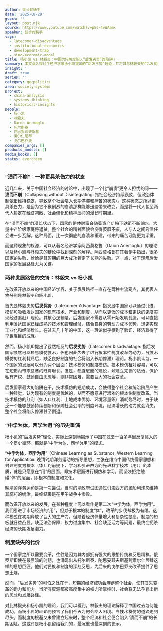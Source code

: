 ```yaml
---
author: 徒步的騎手
date: '2025-08-29'
guest: ''
layout: post.njk
source: https://www.youtube.com/watch?v=pE6-4vWAamk
speaker: 徒步的騎手
tags:
  - latecomer-disadvantage
  - institutional-economics
  - development-trap
  - sino-economic-model
title: 杨小凯 vs 林毅夫：中国为何两度陷入“后发劣势”的陷阱？
summary: 本文深入探讨了经济学家杨小凯提出的“后发劣势”理论，并将其与林毅夫的“后发优势”理论进行对比，以解释为何许多后发国家的短期成功反而锁定了长期失败。文章分析了中国在近代史和改革开放后两次陷入“中学为体，西学为用”的模式，即只进行技术模仿而回避根本的制度改革。这种模式虽然能带来短期经济增长，但最终会导致经济停滞和社会僵化，形成一种比崩溃更具杀伤力的“溃而不崩”状态，让几代人陷入长期的困顿。
insight: ''
draft: true
series: ''
category: geopolitics
area: society-systems
project:
  - china-analysis
  - systems-thinking
  - historical-insights
people:
  - 杨小凯
  - 林毅夫
  - Daron Acemoglu
  - 托尔斯泰
  - 陀思妥耶夫斯基
  - 索尔仁尼琴
  - 戈尔巴乔夫
companies_orgs: []
products_models: []
media_books: []
status: evergreen
---
```


### “溃而不崩”：一种更具杀伤力的状态

近几年来，关于中国社会经济的讨论中，出现了一个比“崩溃”更令人担忧的词——**溃而不崩**（Collapsing without Disintegrating: 指社会经济持续衰败，但政治体制依旧维持稳定，导致整个社会陷入长期停滞和痛苦的状态）。这种状态之所以更具杀伤力，是因为它不像剧烈的崩溃那样能够迅速带来改变，而是将一代人甚至两代人锁定在经济凋敝、社会僵化和精神压抑的漫长时期里。

在“溃而不崩”的漫长状态下，国家的整体财富会随着资产价格下跌而不断缩水，大量中产阶级家庭将返贫。整个社会的精神面貌会变得萎靡不振，人与人之间的信任会进一步瓦解。这种局面，比一次彻底的崩溃和重建，带来的痛苦可能更为深重。

而这种现象的根源，可以从著名经济学家阿西莫格鲁（Daron Acemoglu）的理论以及杨小凯与林毅夫的辩论中找到深刻的解释。阿西莫格鲁在其著作中指出，很多国家的失败，恰恰是其短期的巨大成功锁定了长期的失败。这一点，对于理解后发国家的发展路径尤为关键。

### 两种发展路径的交锋：林毅夫 vs 杨小凯

在改革开放以来的中国经济学界，关于发展路径一直存在两种主流观点，其代表人物分别是林毅夫和杨小凯。

首先是林毅夫的**后发优势**（Latecomer Advantage: 指发展中国家可以通过引进、模仿和吸收发达国家的现有技术、产业和制度，从而以更低的成本和更快的速度实现经济追赶）理论。其核心逻辑是，后发国家不需要从零开始发明创造，可以直接利用发达国家已经成熟的技术和管理经验，结合自身的劳动力成本优势，迅速实现工业化和经济增长。在过去几十年的中国，这一理论似乎得到了验证，经济取得了举世瞩目的成就。

然而，杨小凯却提出了截然相反的**后发劣势**（Latecomer Disadvantage: 指后发国家虽然可以轻易模仿技术，但也因此失去了进行根本性制度改革的动力，当技术模仿的红利耗尽后，缺乏良好制度的社会将陷入长期停滞）理论。杨小凯认为，一个国家的发展可以分为两个层面：技术模仿和制度模仿。技术模仿相对容易，可以在短期内带来显著的经济增长。但是，制度层面的建设，如建立完善的法治、保护私有产权、鼓励自由思想等，则非常困难，需要巨大的社会变革。

后发国家最大的陷阱在于，技术模仿的短期成功，会使得整个社会和统治阶层产生一种错觉，认为现有的制度是优越的，从而不愿意进行艰难的根本性制度改革。当技术模仿的红利（如人口红利、土地成本优势、环境容量等）消耗殆尽时，由于缺乏一个能够鼓励持续创新和保障社会公平的制度环境，经济增长的动力就会消失，整个社会将陷入停滞甚至倒退。

### “中学为体，西学为用”的历史重演

杨小凯的“后发劣势”理论，实际上深刻地揭示了中国在过去一百多年里反复陷入的一个历史循环，那就是“中学为体，西学为用”的模式。

“**中学为体，西学为用**”（Chinese Learning as Substance, Western Learning for Application: 晚清时期洋务运动的指导思想，主张在维持中国传统儒家思想和封建制度为根本（体）的前提下，学习和引进西方的先进科学技术（用））的本质，就是只愿意在“用”的层面，即技术层面进行模仿和学习，而坚决拒绝触碰“体”的层面，即根本的制度和文化。

晚清的洋务运动是第一次尝试。当时的清政府试图通过引进西方的坚船利炮来维持其腐朽的统治，最终结果是在甲午战争中惨败。

而改革开放以来的发展，在某种程度上可以看作是第二次“中学为体，西学为用”。我们引进了市场经济的“用”，但对于根本的制度“体”，改革的步伐却极为有限。这种模式在初期释放了巨大的生产力，但随着经济体量增大和复杂性提高，制度的短板就日益凸显。缺乏法治保障、权力过度集中、社会缺乏活力等问题，最终会扼杀经济的长期发展潜力。

### 制度缺失的代价

一个国家之所以需要变革，往往是因为其内部拥有强大的思想传统和反思精神。俄罗斯即使在最黑暗的时期，也涌现出从托尔斯泰、陀思妥耶夫斯基到索尔仁尼琴这样的思想巨匠，他们对民族和制度的深刻反思，为后来的戈尔巴乔夫改革提供了思想土壤。

然而，“后发劣势”的可怕之处在于，短期的经济成功会麻痹整个社会，使其丧失变革的动力和能力。当所有资源都被高度集中的权力所掌控时，社会将无法孕育出新的思想和发展路径。

对比林毅夫和杨小凯的理论，我们可以看到，林毅夫的理论解释了中国过去为何能成功，而杨小凯的理论则预言了我们今天为何会陷入困境。当技术模仿的道路走到尽头，而制度的根基又未曾建立起来时，整个经济和社会便会陷入“溃而不崩”的长期困境。这或许是杨小凯留给我们的，最沉重也最深刻的警示。